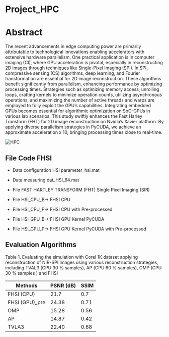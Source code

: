 # Project_HPC

# Abstract

The recent advancements in edge computing power are primarily attributable to technological innovations enabling accelerators with extensive hardware parallelism. One practical application is in computer imaging (CI), where GPU acceleration is pivotal, especially in reconstructing 2D images through techniques like Single-Pixel Imaging (SPI). In SPI, compressive sensing (CS) algorithms, deep learning, and Fourier transformation are essential for 2D image reconstruction. These algorithms benefit significantly from parallelism, enhancing performance by optimizing processing times. Strategies such as optimizing memory access, unrolling loops, crafting kernels to minimize operation counts, utilizing asynchronous operations, and maximizing the number of active threads and warps are employed to fully exploit the GPU’s capabilities. Integrating embedded GPUs becomes essential for algorithmic optimization on SoC-GPUs in various lab scenarios. This study swiftly enhances the Fast Harley Transform (FHT) for 2D image reconstruction on Nvidia’s Xavier platform. By applying diverse parallelism strategies in PyCUDA, we achieve an approximate acceleration x 10, bringing processing times close to real-time.

![HPC](https://github.com/1Px-Vision/Project_HPC/assets/150855410/13bd4b32-6cbf-4291-bde1-ae11de2b72e6)

## File Code FHSI
* Data configuration HSI parameter_hsi.mat
* Data measuring dat_HSI_64.mat

* File FAST HARTLEY TRANSFORM (FHT) Single Pixel Imaging (SPI)
* File HSI_CPU_B-> FHSI CPU  
* File HSI_CPU_P-> FHSI CPU with Pre-processed

* File HSI_GPU_B-> FHSI GPU Kernel PyCUDA  
* File HSI_GPU_P-> FHSI GPU Kernel PyCUDA with Pre-processed    

## Evaluation Algorithms 

Table 1. Evaluating the simulation with Corel 1K dataset applying reconstruction of NIR-SPI Images using various reconstruction strategies, including TVAL3 (CPU 30 % samples), AP (CPU 60 % samples), OMP (CPU 30 % samples ) and FHSI

| Methods  | PSNR (dB) |SSIM |
| ------------- | ------------- |------------- |
| FHSI (CPU)  | 21.7  |0.7  |
| FHSI (GPU)_pre  | 24.38  |0.71  |
| OMP  | 15.28  |0.56  |
|AP  | 14.87  |0.42  |
| TVLA3  | 22.40  |0.68 |


